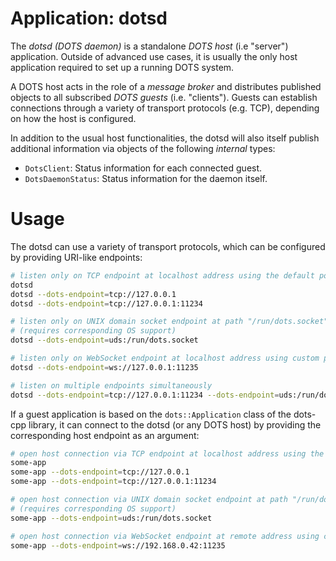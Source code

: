 # Application: dotsd

The *dotsd (DOTS daemon)* is a standalone *DOTS host* (i.e "server") application. Outside of advanced use cases, it is usually the only host application required to set up a running DOTS system.

A DOTS host acts in the role of a *message broker* and distributes published objects to all subscribed *DOTS guests* (i.e. "clients"). Guests can establish connections through a variety of transport protocols (e.g. TCP), depending on how the host is configured.

In addition to the usual host functionalities, the dotsd will also itself publish additional information via objects of the following *internal* types:
*  `DotsClient`: Status information for each connected guest.
*  `DotsDaemonStatus`: Status information for the daemon itself.

# Usage

The dotsd can use a variety of transport protocols, which can be configured by providing URI-like endpoints:

```sh
# listen only on TCP endpoint at localhost address using the default port
dotsd
dotsd --dots-endpoint=tcp://127.0.0.1
dotsd --dots-endpoint=tcp://127.0.0.1:11234

# listen only on UNIX domain socket endpoint at path "/run/dots.socket"
# (requires corresponding OS support)
dotsd --dots-endpoint=uds:/run/dots.socket

# listen only on WebSocket endpoint at localhost address using custom port
dotsd --dots-endpoint=ws://127.0.0.1:11235

# listen on multiple endpoints simultaneously
dotsd --dots-endpoint=tcp://127.0.0.1:11234 --dots-endpoint=uds:/run/dots.socket
```

If a guest application is based on the `dots::Application` class of the dots-cpp library, it can connect to the dotsd (or any DOTS host) by providing the corresponding host endpoint as an argument:

```sh
# open host connection via TCP endpoint at localhost address using the default port
some-app
some-app --dots-endpoint=tcp://127.0.0.1
some-app --dots-endpoint=tcp://127.0.0.1:11234

# open host connection via UNIX domain socket endpoint at path "/run/dots.socket"
# (requires corresponding OS support)
some-app --dots-endpoint=uds:/run/dots.socket

# open host connection via WebSocket endpoint at remote address using custom port
some-app --dots-endpoint=ws://192.168.0.42:11235
```
